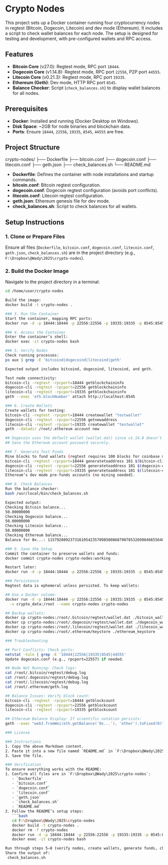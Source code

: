 # Crypto Nodes

This project sets up a Docker container running four cryptocurrency nodes in regtest (Bitcoin, Dogecoin, Litecoin) and dev mode (Ethereum). It includes a script to check wallet balances for each node. The setup is designed for testing and development, with pre-configured wallets and RPC access.

## Features
- **Bitcoin Core** (v27.0): Regtest mode, RPC port `18444`.
- **Dogecoin Core** (v1.14.8): Regtest mode, RPC port `22556`, P2P port `44555`.
- **Litecoin Core** (v0.21.3): Regtest mode, RPC port `19335`.
- **Ethereum (Geth)**: Dev mode, HTTP RPC port `8545`.
- **Balance Checker**: Script (`check_balances.sh`) to display wallet balances for all nodes.

## Prerequisites
- **Docker**: Installed and running (Docker Desktop on Windows).
- **Disk Space**: ~2GB for node binaries and blockchain data.
- **Ports**: Ensure `18444`, `22556`, `19335`, `8545`, `44555` are free.

## Project Structure
crypto-nodes/
├── Dockerfile
├── bitcoin.conf
├── dogecoin.conf
├── litecoin.conf
├── geth.json
├── check_balances.sh
└── README.md

- **Dockerfile**: Defines the container with node installations and startup commands.
- **bitcoin.conf**: Bitcoin regtest configuration.
- **dogecoin.conf**: Dogecoin regtest configuration (avoids port conflicts).
- **litecoin.conf**: Litecoin regtest configuration.
- **geth.json**: Ethereum genesis file for dev mode.
- **check_balances.sh**: Script to check balances for all wallets.

## Setup Instructions

### 1. Clone or Prepare Files
Ensure all files (`Dockerfile`, `bitcoin.conf`, `dogecoin.conf`, `litecoin.conf`, `geth.json`, `check_balances.sh`) are in the project directory (e.g., `F:\Dropbox\@Wady\2025\crypto-nodes`).

### 2. Build the Docker Image
Navigate to the project directory in a terminal:
```bash
cd /home/user/crypto-nodes

Build the image:
docker build -t crypto-nodes .

### 3. Run the Container
Start the container, mapping RPC ports:
docker run -d -p 18444:18444 -p 22556:22556 -p 19335:19335 -p 8545:8545 --name crypto-nodes crypto-nodes

### 4. Access the Container
Enter the container’s shell:
docker exec -it crypto-nodes bash

### 5. Verify Nodes
Check running processes:
ps aux | grep -E 'bitcoind|dogecoind|litecoind|geth'

Expected output includes bitcoind, dogecoind, litecoind, and geth.

Test node connectivity:
bitcoin-cli -regtest -rpcport=18444 getblockchaininfo
dogecoin-cli -regtest -rpcport=22556 getblockchaininfo
litecoin-cli -regtest -rpcport=19335 getblockchaininfo
geth --exec 'eth.blockNumber' attach http://localhost:8545

### 6. Create Wallets
Create wallets for testing:
bitcoin-cli -regtest -rpcport=18444 createwallet "testwallet"
dogecoin-cli -regtest -rpcport=22556 getnewaddress
litecoin-cli -regtest -rpcport=19335 createwallet "testwallet"
geth --datadir /root/.ethereum account new

## Dogecoin uses the default wallet (wallet.dat) since v1.14.8 doesn’t support createwallet.
## Save the Ethereum account password securely.

### 7. Generate Test Funds
Mine blocks to fund wallets (regtest requires 100 blocks for coinbase maturity):
bitcoin-cli -regtest -rpcport=18444 generatetoaddress 101 $(bitcoin-cli -regtest -rpcport=18444 getnewaddress)
dogecoin-cli -regtest -rpcport=22556 generatetoaddress 101 $(dogecoin-cli -regtest -rpcport=22556 getnewaddress)
litecoin-cli -regtest -rpcport=19335 generatetoaddress 101 $(litecoin-cli -regtest -rpcport=19335 getnewaddress)
Ethereum’s dev mode pre-funds accounts (no mining needed).

### 8. Check Balances
Run the balance checker:
bash /usr/local/bin/check_balances.sh

Expected output:
Checking Bitcoin balance...
50.00000000
Checking Dogecoin balance...
50.00000000
Checking Litecoin balance...
50.00000000
Checking Ethereum balance...
Balance for 0x...: 115792089237316195423570985008687907853269984665564039457584007913129639927 ETH

### 9. Save the Setup
Commit the container to preserve wallets and funds:
docker commit crypto-nodes crypto-nodes:working

Restart later:
docker run -d -p 18444:18444 -p 22556:22556 -p 19335:19335 -p 8545:8545 --name crypto-nodes crypto-nodes:working

### Persistence
Regtest data is ephemeral unless persisted. To keep wallets:

## Use a Docker volume:
docker run -d -p 18444:18444 -p 22556:22556 -p 19335:19335 -p 8545:8545 \
  -v crypto_data:/root --name crypto-nodes crypto-nodes

## Backup wallets:
docker cp crypto-nodes:/root/.bitcoin/regtest/wallet.dat ./bitcoin_wallet.dat
docker cp crypto-nodes:/root/.dogecoin/regtest/wallet.dat ./dogecoin_wallet.dat
docker cp crypto-nodes:/root/.litecoin/regtest/wallet.dat ./litecoin_wallet.dat
docker cp crypto-nodes:/root/.ethereum/keystore ./ethereum_keystore

### Troubleshooting

## Port Conflicts: Check ports:
netstat -tuln | grep -E '18444|22556|19335|8545|44555'
Update dogecoin.conf (e.g., rpcport=22557) if needed.

## Node Not Running: Check logs:
cat /root/.bitcoin/regtest/debug.log
cat /root/.dogecoin/regtest/debug.log
cat /root/.litecoin/regtest/debug.log
cat /root/.ethereum/geth.log

## Balance Issues: Verify block count:
bitcoin-cli -regtest -rpcport=18444 getblockcount
dogecoin-cli -regtest -rpcport=22556 getblockcount
litecoin-cli -regtest -rpcport=19335 getblockcount

## Ethereum Balance Display: If scientific notation persists:
geth --exec "web3.fromWei(eth.getBalance('0x...'), 'ether').toFixed(0)" attach http://localhost:8545

### License

### Instructions
1. Copy the above Markdown content.
2. Paste it into a new file named `README.md` in `F:\Dropbox\@Wady\2025\crypto-nodes`.
3. Save the file.

### Verification
To ensure everything works with the README:
1. Confirm all files are in `F:\Dropbox\@Wady\2025\crypto-nodes`:
   - `Dockerfile`
   - `bitcoin.conf`
   - `dogecoin.conf`
   - `litecoin.conf`
   - `geth.json`
   - `check_balances.sh`
   - `README.md`
2. Follow the README’s setup steps:
   ```bash
   cd F:\Dropbox\@Wady\2025\crypto-nodes
   docker build -t crypto-nodes .
   docker rm -f crypto-nodes
   docker run -d -p 18444:18444 -p 22556:22556 -p 19335:19335 -p 8545:8545 --name crypto-nodes crypto-nodes
   docker exec -it crypto-nodes bash

Run through steps 5–8 (verify nodes, create wallets, generate funds, check balances).
Share the output of:
 check_balances.sh






